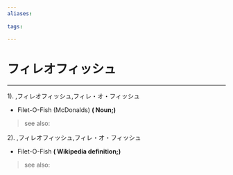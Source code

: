 ```yaml
---
aliases:
    
tags:
    
---
```


# フィレオフィッシュ
---
1).
,フィレオフィッシュ,フィレ・オ・フィッシュ

- Filet-O-Fish (McDonalds)
**( Noun;)**
> see also: 
            
2).
,フィレオフィッシュ,フィレ・オ・フィッシュ

- Filet-O-Fish
**( Wikipedia definition;)**
> see also: 
            